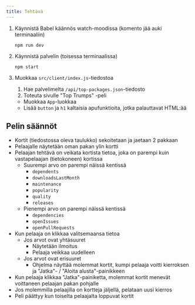 ```yaml
---
title: Tehtävä
---
```


1. Käynnistä Babel käännös watch-moodissa (komento jää auki terminaaliin)

    `npm run dev`
1. Käynnistä palvelin (toisessa terminaalissa)

    `npm start`
1. Muokkaa `src/client/index.js`-tiedostoa
    1. Hae palvelimelta `/api/top-packages.json`-tiedosto
    1. Toteuta sivulle "Top Trumps" -peli
      * Muokkaa `App`-luokkaa
      * Lisää `button` ja `h1` kaltaisia apufunktioita, jotka palauttavat HTML:ää

## Pelin säännöt
 * Kortit (tiedostossa oleva taulukko) sekoitetaan ja jaetaan 2 pakkaan
 * Pelaajalle näytetään oman pakan ylin kortti
 * Pelaajan tehtävä on veikata kortista tietoa, joka on parempi kuin vastapelaajan (tietokoneen) kortissa
   * Suurempi arvo on parempi näissä kentissä
     * `dependents`
     * `downloadsLastMonth`
     * `maintenance`
     * `popularity`
     * `quality`
     * `releases`
   * Pienempi arvo on parempi näissä kentissä
     * `dependencies`
     * `openIssues`
     * `openPullRequests`
 * Kun pelaaja on klikkaa valitsemaansa tietoa
   * Jos arvot ovat yhtäsuuret
     * Näytetään ilmoitus
     * Pelaaja veikkaa uudelleen
   * Jos arvot ovat erisuuret
      * Ohjelma näyttää molemmat kortit, kumpi pelaaja voitti kierroksen ja "Jatka"- / "Aloita alusta"-painikkeen
 * Kun pelaaja klikkaa "Jatka"-painiketta, molemmat kortit menevät voittaneen pelaajan pakan pohjalle
 * Jos molemmilla pelaajilla on kortteja jäljellä, pelataan uusi kierros
 * Peli päättyy kun toiselta pelaajalta loppuvat kortit

